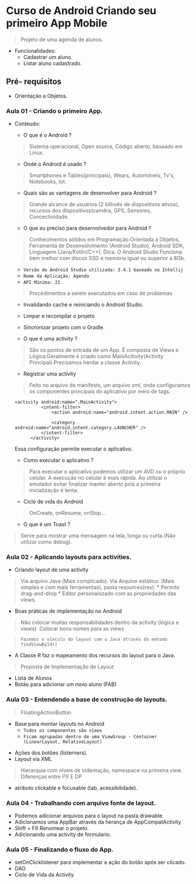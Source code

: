 # Curso de Android Criando seu primeiro App Mobile
> Projeto de uma agenda de alunos.
* Funcionalidades: 
  * Cadastrar um aluno.
  * Listar aluno cadastrado.

## Pré- requisitos
* Orientação a Objetos.

### Aula 01 - Criando o primeiro App.
* Conteudo:
  * O que é o Android ?
  > Sistema operacional, Open source, Código aberto, baseado em Linux.
  * Onde o Android é usado ?
  > Smartphones e Tables(principais), Wears, Automóveis, Tv's, Notebooks, Iot.
  * Quais são as vantagens de desenvolver para Android ?
  > Grande alcance de usuários.(2 bilhoês de dispositivos ativos), recursos dos dispositivos(camêra, GPS, Sensores, Concectividade. 
  * O que eu preciso para desenvolvedor para Android ?
  > Conhecimentos sólidos em Programação Orientada a Objetos, Ferramenta de Desenvolvimento (Android Studio), Android SDK, Linguagem (Java/Kotlin/C++).
  > Dica: O Android Studio Funciona bem melhor com discos SSD e memória igual ou superior a 8Gb.
  * `Versão do Android Studio utilizada: 3.4.1 baseado no Intellij`
  * `Nome da Aplicação: Agenda`
  * `API Mínima: 21`
  > Procedimentos a serem executados em caso de problemas
  * Invalidando cache e reiniciando o Android Studio.
  * Limpar e recompilar o projeto
  * Sincronizar projeto com o Gradle.
  
  * O que é uma activity ?
  > São os pontos de entrada de um App. É composta de Views e Lógica.Geralmente é criado como MainAcitivity(Activity Principal).Precisamos herdar a classe Activity.
  
  * Registrar uma activity
  > Feito no arquivo de manifests, um arquivo xml, onde configuramos os componentes principais do aplicativo por meio de tags:
  ```
  <activity android:name=".MainActivity">
            <intent-filter>
                <action android:name="android.intent.action.MAIN" />

                <category android:name="android.intent.category.LAUNCHER" />
            </intent-filter>
        </activity>
  ```
  Essa configuração permite executar o aplicativo.
  
  * Como executar o aplicativo ?
  > Para executar o aplicativo podemos utilizar um AVD ou o próprio celular. A execução no celular é mais rápida. Ao utilizar o emulador evitar finalizar manter aberto pois a primeira inicialização é lenta.
  
  * Ciclo de vida do Android
  > OnCreate, onResume, onStop...
  
  * O que é um Toast ?
 > Serve para mostrar uma mensagem na tela, longa ou curta.(Não utilizar como debug).
  
### Aula 02 - Aplicando layouts para activities.
  * Criando layout de uma activity
  > Via arquivo Java (Mais complicado).
  > Via Arquivo estático. (Mais simples e com mais ferramentas), pasta resources(res).
    * Permite drag-and-drop
    * Editor personalozado com as propriedades das views.
  
  * Boas práticas de implementação no Android
  > Não colocar muitas responsabilidades dentro da activity (lógica e views).
  > Colocar bons nomes para as views
 
  > `Fazemos o vínculo do layout com o Java através do método findViewById()`
  * A Classe R faz o mapeamento dos recursos do layout para o Java.
  
  > Proposta de Implementação de Layout
  * Lista de Alunos
  * Botão para adicionar um novo aluno (FAB)

  
### Aula 03 - Entendendo a base de construção de layouts.
  > FloatingActionButton
  - Base para montar layouts no Android 
    - `Todos os componentes são views`
    - ``Ficam agrupadas dentro de uma ViewGroup - Container (LinearLayout, RelativeLayout)``
  * Ações dos botôes (listerners).
  * Layout via XML
  > Hierarquia com níveis de indentação, namespace na primeira view.
  > Diferenças entre PX E DP
  * atributo clickable e focusable (tab, acessibilidade).
  
### Aula 04 - Trabalhando com arquivo fonte de layout.
- Podemos adicionar arquivos para o layout na pasta drawable.
- Adicionamos uma AppBar através da herança de AppCompatActivity 
- Shift + F6 Renomear o projeto.
- Adicionando uma activity de formulario.

### Aula 05 - Finalizando o fluxo do App.
- setOnClicklistener para implementar a ação do botão após ser clicado.
- DAO
- Ciclo de Vida da Activity






